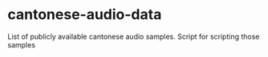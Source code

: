 # cantonese-audio-data
List of publicly available cantonese audio samples. Script for scripting those samples 
